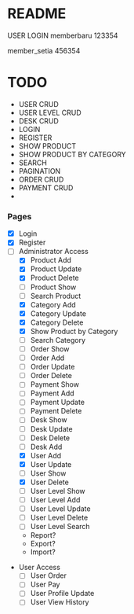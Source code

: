 # README
USER LOGIN
memberbaru
123354

member_setia
456354

# TODO
- USER CRUD
- USER LEVEL CRUD
- DESK CRUD
- LOGIN 
- REGISTER
- SHOW PRODUCT 
- SHOW PRODUCT BY CATEGORY
- SEARCH
- PAGINATION
- ORDER CRUD
- PAYMENT CRUD
- 
### Pages
- [x] Login
- [x] Register
- [ ] Administrator Access
  - [x] Product Add
  - [x] Product Update
  - [x] Product Delete
  - [ ] Product Show
  - [ ] Search Product
  - [x] Category Add
  - [x] Category Update
  - [x] Category Delete
  - [x] Show Product by Category
  - [ ] Search Category
  - [ ] Order Show
  - [ ] Order Add
  - [ ] Order Update
  - [ ] Order Delete
  - [ ] Payment Show
  - [ ] Payment Add
  - [ ] Payment Update
  - [ ] Payment Delete
  - [ ] Desk Show
  - [ ] Desk Update 
  - [ ] Desk Delete
  - [ ] Desk Add
  - [X] User Add
  - [X] User Update
  - [ ] User Show
  - [X] User Delete
  - [ ] User Level Show
  - [ ] User Level Add
  - [ ] User Level Update
  - [ ] User Level Delete
  - [ ] User Level Search
  - Report?
  - Export?
  - Import?
- User Access 
  - [ ] User Order 
  - [ ] User Pay
  - [ ] User Profile Update
  - [ ] User View History   
